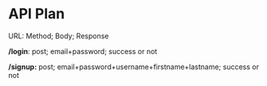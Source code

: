 # API Plan

URL: Method; Body; Response

**/login**: post; email+password; success or not

**/signup:** post; email+password+username+firstname+lastname; success or not



